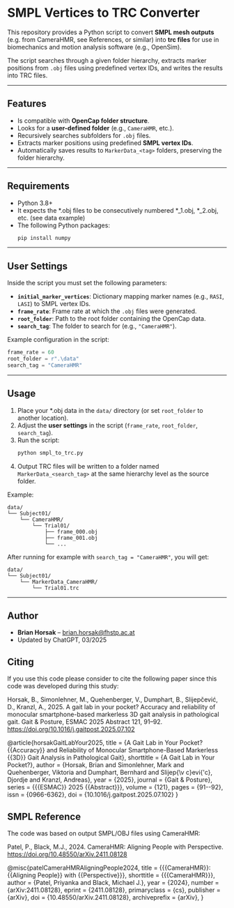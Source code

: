 # SMPL Vertices to TRC Converter  

This repository provides a Python script to convert **SMPL mesh outputs** (e.g. from CameraHMR, see References, or similar) into **trc files** for use in biomechanics and motion analysis software (e.g., OpenSim).  

The script searches through a given folder hierarchy, extracts marker positions from `.obj` files using predefined vertex IDs, and writes the results into TRC files.  

---

## Features  
- Is compatible with **OpenCap folder structure**.  
- Looks for  a **user-defined folder** (e.g., `CameraHMR`, etc.).  
- Recursively searches subfolders for `.obj` files.  
- Extracts marker positions using predefined **SMPL vertex IDs**.  
- Automatically saves results to `MarkerData_<tag>` folders, preserving the folder hierarchy.  

---

## Requirements  
- Python 3.8+
- It expects the *.obj files to be consecutively numbered *_1.obj, *_2.obj, etc. (see data example)
- The following Python packages:  
  ```bash
  pip install numpy
  ```
---

## User Settings  

Inside the script you must set the following parameters:  

- **`initial_marker_vertices`**: Dictionary mapping marker names (e.g., `RASI`, `LASI`) to SMPL vertex IDs.  
- **`frame_rate`**: Frame rate at which the `.obj` files were generated.  
- **`root_folder`**: Path to the root folder containing the OpenCap data.  
- **`search_tag`**: The folder to search for (e.g., `"CameraHMR"`).  

Example configuration in the script:  
```python
frame_rate = 60
root_folder = r".\data"
search_tag = "CameraHMR"
```

---

## Usage  

1. Place your *.obj data in the `data/` directory (or set `root_folder` to another location).  
2. Adjust the **user settings** in the script (`frame_rate`, `root_folder`, `search_tag`).  
3. Run the script:  
   ```bash
   python smpl_to_trc.py
   ```
4. Output TRC files will be written to a folder named `MarkerData_<search_tag>` at the same hierarchy level as the source folder. 

Example:  
```
data/
└── Subject01/
    └── CameraHMR/
        └── Trial01/
            ├── frame_000.obj
            ├── frame_001.obj
            └── ...
```

After running for example with `search_tag = "CameraHMR"`, you will get:  
```
data/
└── Subject01/
    └── MarkerData_CameraHMR/
        └── Trial01.trc
```

---

## Author  
- **Brian Horsak** – brian.horsak@fhstp.ac.at  
- Updated by ChatGPT, 03/2025


## Citing
If you use this code please consider to cite the following paper since this code was developed during this study:

Horsak, B., Simonlehner, M., Quehenberger, V., Dumphart, B., Slijepčević, D., Kranzl, A., 2025. A gait lab in your pocket? Accuracy and reliability of monocular smartphone-based markerless 3D gait analysis in pathological gait. Gait & Posture, ESMAC 2025 Abstract 121, 91–92. https://doi.org/10.1016/j.gaitpost.2025.07.102

@article{horsakGaitLabYour2025,
  title = {A Gait Lab in Your Pocket? {{Accuracy}} and Reliability of Monocular Smartphone-Based Markerless {{3D}} Gait Analysis in Pathological Gait},
  shorttitle = {A Gait Lab in Your Pocket?},
  author = {Horsak, Brian and Simonlehner, Mark and Quehenberger, Viktoria and Dumphart, Bernhard and Slijep{\v c}evi{\'c}, Djordje and Kranzl, Andreas},
  year = {2025},
  journal = {Gait \& Posture},
  series = {{{ESMAC}} 2025 {{Abstract}}},
  volume = {121},
  pages = {91--92},
  issn = {0966-6362},
  doi = {10.1016/j.gaitpost.2025.07.102}
}



## SMPL Reference
The code was based on output SMPL/OBJ files using CameraHMR: 

Patel, P., Black, M.J., 2024. CameraHMR: Aligning People with Perspective. https://doi.org/10.48550/arXiv.2411.08128

@misc{patelCameraHMRAligningPeople2024,
  title = {{{CameraHMR}}: {{Aligning People}} with {{Perspective}}},
  shorttitle = {{{CameraHMR}}},
  author = {Patel, Priyanka and Black, Michael J.},
  year = {2024},
  number = {arXiv:2411.08128},
  eprint = {2411.08128},
  primaryclass = {cs},
  publisher = {arXiv},
  doi = {10.48550/arXiv.2411.08128},
  archiveprefix = {arXiv},
}

